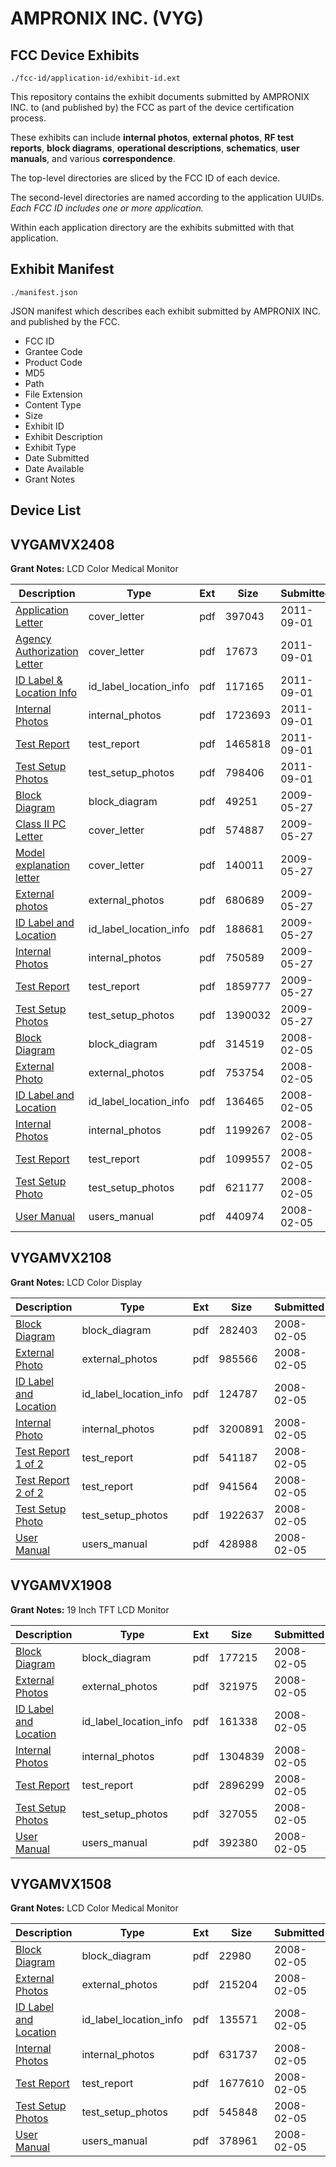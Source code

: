 # AMPRONIX INC. (VYG)
## FCC Device Exhibits

```
./fcc-id/application-id/exhibit-id.ext
```

This repository contains the exhibit documents submitted by AMPRONIX INC. to (and published by) the FCC as part of the device certification process.

These exhibits can include **internal photos**, **external photos**, **RF test reports**, **block diagrams**, **operational descriptions**, **schematics**, **user manuals**, and various **correspondence**.

The top-level directories are sliced by the FCC ID of each device.

The second-level directories are named according to the application UUIDs. *Each FCC ID includes one or more application.*

Within each application directory are the exhibits submitted with that application. 

## Exhibit Manifest

```
./manifest.json
```

JSON manifest which describes each exhibit submitted by AMPRONIX INC. and published by the FCC.

- FCC ID
- Grantee Code
- Product Code
- MD5
- Path
- File Extension
- Content Type
- Size
- Exhibit ID
- Exhibit Description
- Exhibit Type
- Date Submitted
- Date Available
- Grant Notes

## Device List
## VYGAMVX2408
**Grant Notes:** LCD Color Medical Monitor

| Description | Type | Ext | Size | Submitted | Available |
| ----------- | ---- | --- | ---- | --------- | --------- |
| [Application Letter](VYGAMVX2408/3c428d5de9aff4f30ee61ed71884d122/1534304.pdf) | cover_letter | pdf | 397043 | 2011-09-01 | 2011-09-25 |
| [Agency Authorization Letter](VYGAMVX2408/3c428d5de9aff4f30ee61ed71884d122/1534305.pdf) | cover_letter | pdf | 17673 | 2011-09-01 | 2011-09-25 |
| [ID Label & Location Info](VYGAMVX2408/3c428d5de9aff4f30ee61ed71884d122/1534309.pdf) | id_label_location_info | pdf | 117165 | 2011-09-01 | 2011-09-25 |
| [Internal Photos](VYGAMVX2408/3c428d5de9aff4f30ee61ed71884d122/1534308.pdf) | internal_photos | pdf | 1723693 | 2011-09-01 | 2011-09-25 |
| [Test Report](VYGAMVX2408/3c428d5de9aff4f30ee61ed71884d122/1534306.pdf) | test_report | pdf | 1465818 | 2011-09-01 | 2011-09-25 |
| [Test Setup Photos](VYGAMVX2408/3c428d5de9aff4f30ee61ed71884d122/1534307.pdf) | test_setup_photos | pdf | 798406 | 2011-09-01 | 2011-09-25 |
| [Block Diagram](VYGAMVX2408/2a14254eaa6909da145bf68e2a433c93/879182.pdf) | block_diagram | pdf | 49251 | 2009-05-27 | 2009-05-27 |
| [Class II PC Letter](VYGAMVX2408/2a14254eaa6909da145bf68e2a433c93/1116234.pdf) | cover_letter | pdf | 574887 | 2009-05-27 | 2009-05-27 |
| [Model explanation letter](VYGAMVX2408/2a14254eaa6909da145bf68e2a433c93/1116235.pdf) | cover_letter | pdf | 140011 | 2009-05-27 | 2009-05-27 |
| [External photos](VYGAMVX2408/2a14254eaa6909da145bf68e2a433c93/1116236.pdf) | external_photos | pdf | 680689 | 2009-05-27 | 2009-05-27 |
| [ID Label and Location](VYGAMVX2408/2a14254eaa6909da145bf68e2a433c93/1116237.pdf) | id_label_location_info | pdf | 188681 | 2009-05-27 | 2009-05-27 |
| [Internal Photos](VYGAMVX2408/2a14254eaa6909da145bf68e2a433c93/1116238.pdf) | internal_photos | pdf | 750589 | 2009-05-27 | 2009-05-27 |
| [Test Report](VYGAMVX2408/2a14254eaa6909da145bf68e2a433c93/1116239.pdf) | test_report | pdf | 1859777 | 2009-05-27 | 2009-05-27 |
| [Test Setup Photos](VYGAMVX2408/2a14254eaa6909da145bf68e2a433c93/1116240.pdf) | test_setup_photos | pdf | 1390032 | 2009-05-27 | 2009-05-27 |
| [Block Diagram](VYGAMVX2408/504821d868e4b40ed77bae4a9296de32/899162.pdf) | block_diagram | pdf | 314519 | 2008-02-05 | 2008-02-05 |
| [External Photo](VYGAMVX2408/504821d868e4b40ed77bae4a9296de32/899161.pdf) | external_photos | pdf | 753754 | 2008-02-05 | 2008-02-05 |
| [ID Label and Location](VYGAMVX2408/504821d868e4b40ed77bae4a9296de32/899160.pdf) | id_label_location_info | pdf | 136465 | 2008-02-05 | 2008-02-05 |
| [Internal Photos](VYGAMVX2408/504821d868e4b40ed77bae4a9296de32/899159.pdf) | internal_photos | pdf | 1199267 | 2008-02-05 | 2008-02-05 |
| [Test Report](VYGAMVX2408/504821d868e4b40ed77bae4a9296de32/899158.pdf) | test_report | pdf | 1099557 | 2008-02-05 | 2008-02-05 |
| [Test Setup Photo](VYGAMVX2408/504821d868e4b40ed77bae4a9296de32/899157.pdf) | test_setup_photos | pdf | 621177 | 2008-02-05 | 2008-02-05 |
| [User Manual](VYGAMVX2408/504821d868e4b40ed77bae4a9296de32/899156.pdf) | users_manual | pdf | 440974 | 2008-02-05 | 2008-02-05 |
## VYGAMVX2108
**Grant Notes:** LCD Color Display

| Description | Type | Ext | Size | Submitted | Available |
| ----------- | ---- | --- | ---- | --------- | --------- |
| [Block Diagram](VYGAMVX2108/bdbb1179f97459370207a938455abea6/899153.pdf) | block_diagram | pdf | 282403 | 2008-02-05 | 2008-02-05 |
| [External Photo](VYGAMVX2108/bdbb1179f97459370207a938455abea6/899152.pdf) | external_photos | pdf | 985566 | 2008-02-05 | 2008-02-05 |
| [ID Label and Location](VYGAMVX2108/bdbb1179f97459370207a938455abea6/899151.pdf) | id_label_location_info | pdf | 124787 | 2008-02-05 | 2008-02-05 |
| [Internal Photo](VYGAMVX2108/bdbb1179f97459370207a938455abea6/899150.pdf) | internal_photos | pdf | 3200891 | 2008-02-05 | 2008-02-05 |
| [Test Report 1 of 2](VYGAMVX2108/bdbb1179f97459370207a938455abea6/899154.pdf) | test_report | pdf | 541187 | 2008-02-05 | 2008-02-05 |
| [Test Report 2 of 2](VYGAMVX2108/bdbb1179f97459370207a938455abea6/899155.pdf) | test_report | pdf | 941564 | 2008-02-05 | 2008-02-05 |
| [Test Setup Photo](VYGAMVX2108/bdbb1179f97459370207a938455abea6/899149.pdf) | test_setup_photos | pdf | 1922637 | 2008-02-05 | 2008-02-05 |
| [User Manual](VYGAMVX2108/bdbb1179f97459370207a938455abea6/899148.pdf) | users_manual | pdf | 428988 | 2008-02-05 | 2008-02-05 |
## VYGAMVX1908
**Grant Notes:** 19 Inch TFT LCD Monitor

| Description | Type | Ext | Size | Submitted | Available |
| ----------- | ---- | --- | ---- | --------- | --------- |
| [Block Diagram](VYGAMVX1908/a41439458cf8de0da0db9fd144fc12b9/899133.pdf) | block_diagram | pdf | 177215 | 2008-02-05 | 2008-02-05 |
| [External Photos](VYGAMVX1908/a41439458cf8de0da0db9fd144fc12b9/899132.pdf) | external_photos | pdf | 321975 | 2008-02-05 | 2008-02-05 |
| [ID Label and Location](VYGAMVX1908/a41439458cf8de0da0db9fd144fc12b9/899131.pdf) | id_label_location_info | pdf | 161338 | 2008-02-05 | 2008-02-05 |
| [Internal Photos](VYGAMVX1908/a41439458cf8de0da0db9fd144fc12b9/899130.pdf) | internal_photos | pdf | 1304839 | 2008-02-05 | 2008-02-05 |
| [Test Report](VYGAMVX1908/a41439458cf8de0da0db9fd144fc12b9/899129.pdf) | test_report | pdf | 2896299 | 2008-02-05 | 2008-02-05 |
| [Test Setup Photos](VYGAMVX1908/a41439458cf8de0da0db9fd144fc12b9/899128.pdf) | test_setup_photos | pdf | 327055 | 2008-02-05 | 2008-02-05 |
| [User Manual](VYGAMVX1908/a41439458cf8de0da0db9fd144fc12b9/899127.pdf) | users_manual | pdf | 392380 | 2008-02-05 | 2008-02-05 |
## VYGAMVX1508
**Grant Notes:** LCD Color Medical Monitor

| Description | Type | Ext | Size | Submitted | Available |
| ----------- | ---- | --- | ---- | --------- | --------- |
| [Block Diagram](VYGAMVX1508/d65f4c7ae1f750871f67345bd2efd499/784932.pdf) | block_diagram | pdf | 22980 | 2008-02-05 | 2008-02-05 |
| [External Photos](VYGAMVX1508/d65f4c7ae1f750871f67345bd2efd499/784933.pdf) | external_photos | pdf | 215204 | 2008-02-05 | 2008-02-05 |
| [ID Label and Location](VYGAMVX1508/d65f4c7ae1f750871f67345bd2efd499/899124.pdf) | id_label_location_info | pdf | 135571 | 2008-02-05 | 2008-02-05 |
| [Internal Photos](VYGAMVX1508/d65f4c7ae1f750871f67345bd2efd499/784934.pdf) | internal_photos | pdf | 631737 | 2008-02-05 | 2008-02-05 |
| [Test Report](VYGAMVX1508/d65f4c7ae1f750871f67345bd2efd499/899122.pdf) | test_report | pdf | 1677610 | 2008-02-05 | 2008-02-05 |
| [Test Setup Photos](VYGAMVX1508/d65f4c7ae1f750871f67345bd2efd499/899121.pdf) | test_setup_photos | pdf | 545848 | 2008-02-05 | 2008-02-05 |
| [User Manual](VYGAMVX1508/d65f4c7ae1f750871f67345bd2efd499/899120.pdf) | users_manual | pdf | 378961 | 2008-02-05 | 2008-02-05 |
